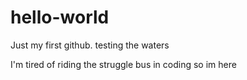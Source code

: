 # hello-world
Just my first github. testing the waters

I'm tired of riding the struggle bus in coding so im here 

